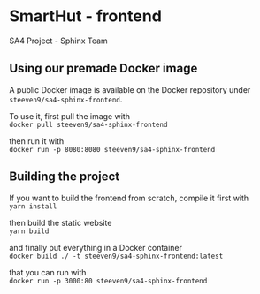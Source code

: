 # SmartHut - frontend
SA4 Project - Sphinx Team

## Using our premade Docker image
A public Docker image is available on the Docker repository under `steeven9/sa4-sphinx-frontend`.

To use it, first pull the image with\
`docker pull steeven9/sa4-sphinx-frontend`

then run it with\
`docker run -p 8080:8080 steeven9/sa4-sphinx-frontend`

## Building the project
If you want to build the frontend from scratch, compile it first with\
`yarn install`

then build the static website\
`yarn build`

and finally put everything in a Docker container\
`docker build ./ -t steeven9/sa4-sphinx-frontend:latest`

that you can run with\
`docker run -p 3000:80 steeven9/sa4-sphinx-frontend`